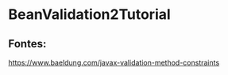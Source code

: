 # BeanValidation2Tutorial

## Fontes:

https://www.baeldung.com/javax-validation-method-constraints
